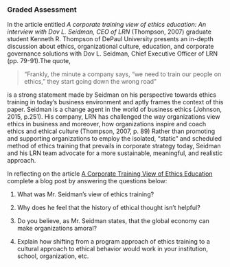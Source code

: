 

### **Graded Assessment**

In the article entitled _A corporate training view of ethics education: An interview with Dov L. Seidman, CEO of LRN_ \(Thompson, 2007\) graduate student Kenneth R. Thompson of DePaul University presents an in-depth discussion about ethics, organizational culture, education, and corporate governance solutions with Dov L. Seidman, Chief Executive Officer of LRN \(pp. 79-91\).The quote,

>“Frankly, the minute a company says, “we need to train our people on ethics,” they start going down the wrong road”

is a strong statement made by Seidman on his perspective towards ethics training in today’s business environment and aptly frames the context of this paper. Seidman is a change agent in the world of business ethics \(Johnson, 2015, p.251\). His company, LRN has challenged the way organizations view ethics in business and moreover, how organizations inspire and coach ethics and ethical culture \(Thompson, 2007, p. 89\) Rather than promoting and supporting organizations to employ the isolated, “static” and scheduled method of ethics training that prevails in corporate strategy today, Seidman and his LRN team advocate for a more sustainable, meaningful, and realistic approach.

In reflecting on the article [A Corporate Training View of Ethics Education](http://jlo.sagepub.com/cgi/reprint/13/3/79?ijkey=r6EqaD4mQg2nU&keytype=ref&siteid=spjlo) complete a blog post by answering the questions below:

1. What was Mr. Seidman’s view of ethics training?

2. Why does he feel that the history of ethical thought isn’t helpful?

3. Do you believe, as Mr. Seidman states, that the global economy can make organizations amoral?

4. Explain how shifting from a program approach of ethics training to a cultural approach to ethical behavior would work in your institution, school, organization, etc.

